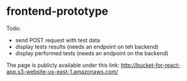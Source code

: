 # frontend-prototype
Todo: 
- send POST request with test data 
- display tests results (needs an endpoint on teh backend)
- display performed tests (needs an endpoint on the backend)



The page is publicly available under this link: http://bucket-for-react-app.s3-website-us-east-1.amazonaws.com/
